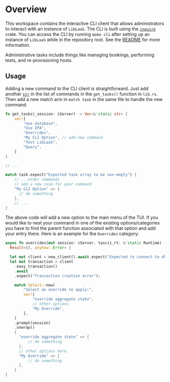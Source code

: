 # Overview

This workspace contains the interactive CLI client that allows
administrators to interact with an instance of `LibLaaS`.
The CLI is built using the [`inquire`](https://docs.rs/inquire/latest/inquire/) crate.
You can access the CLI by running `make cli` after setting up an
instance of `LibLaaS` while in the repository root.
See the [README](https://bitbucket.iol.unh.edu/projects/OST/repos/laas-reflab/browse/README.md)
for more information.

Administrative tasks include things like managing bookings, performing tests,
and re-provisioning hosts.

## Usage

Adding a new command to the CLI client is straightforward. Just add another
[`str`] in the list of commands in the `get_tasks()` function in `lib.rs`.
Then add a new match arm in `match task` in the same file to handle the new command.

```rust no_run
fn get_tasks(_session: &Server) -> Vec<&'static str> {
    vec![
        "Use database",
        "Use IPA",
        "Overrides",
        "My CLI Option", // add new command
        "Test LibLaaS",
        "Query",
    ]
}

// ...

match task.expect("Expected task array to be non-empty") {
    // ...other commands
    // add a new case for your command
    "My CLI Option" => {
      // do something
    },
    // ...
}
```

The above code will add a new option to the main menu of the TUI. If you would
like to nest your command in one of the existing options/categories
you have to find the parent function associated with that option and add your
entry there. Here is an example for the `Overrides` category:

```rust no_run
async fn overrides(mut session: &Server, tascii_rt: &'static Runtime) ->
  Result<(), anyhow::Error> {

  let mut client = new_client().await.expect("Expected to connect to db");
  let mut transaction = client
    .easy_transaction()
    .await
    .expect("Transaction creation error");

    match Select::new(
        "Select an override to apply:",
        vec![
            "override aggregate state",
            // other options
            "My Override",
        ],
    )
    .prompt(session)
    .unwrap()
    {
      "override aggregate state" => {
          // do something
      },
      // other options here
      "My Override" => {
          // do something
      },
    }
}
```

[`str`]: https://doc.rust-lang.org/std/primitive.str.html
